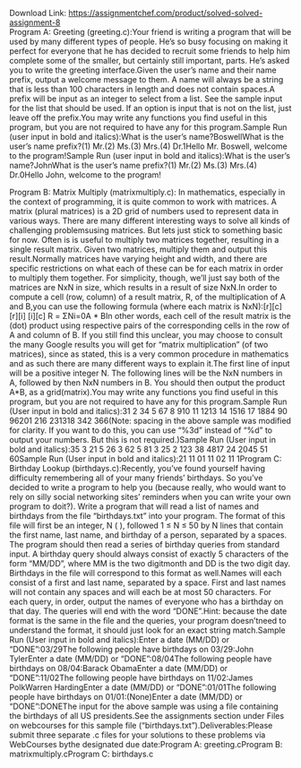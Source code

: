 Download Link: https://assignmentchef.com/product/solved-solved-assignment-8
<br>
Program A: Greeting (greeting.c):Your friend is writing a program that will be used by many different types of people. He’s so busy focusing on making it perfect for everyone that he has decided to recruit some friends to help him complete some of the smaller, but certainly still important, parts. He’s asked you to write the greeting interface.Given the user’s name and their name prefix, output a welcome message to them. A name will always be a string that is less than 100 characters in length and does not contain spaces.A prefix will be input as an integer to select from a list. See the sample input for the list that should be used. If an option is input that is not on the list, just leave off the prefix.You may write any functions you find useful in this program, but you are not required to have any for this program.Sample Run (user input in bold and italics):What is the user’s name?BoswellWhat is the user’s name prefix?(1) Mr.(2) Ms.(3) Mrs.(4) Dr.1Hello Mr. Boswell, welcome to the program!Sample Run (user input in bold and italics):What is the user’s name?JohnWhat is the user’s name prefix?(1) Mr.(2) Ms.(3) Mrs.(4) Dr.0Hello John, welcome to the program!

Program B: Matrix Multiply (matrixmultiply.c): In mathematics, especially in the context of programming, it is quite common to work with matrices. A matrix (plural matrices) is a 2D grid of numbers used to represent data in various ways. There are many different interesting ways to solve all kinds of challenging problemsusing matrices. But lets just stick to something basic for now. Often is is useful to multiply two matrices together, resulting in a single result matrix. Given two matrices, multiply them and output this result.Normally matrices have varying height and width, and there are specific restrictions on what each of these can be for each matrix in order to multiply them together. For simplicity, though, we’ll just say both of the matrices are NxN in size, which results in a result of size NxN.In order to compute a cell (row, column) of a result matrix, R, of the multiplication of A and B,you can use the following formula (where each matrix is NxN):[r][c] [r][i] [i][c] R = ΣNi=0A * BIn other words, each cell of the result matrix is the (dot) product using respective pairs of the corresponding cells in the row of A and column of B. If you still find this unclear, you may choose to consult the many Google results you will get for “matrix multiplication” (of two matrices), since as stated, this is a very common procedure in mathematics and as such there are many different ways to explain it.The first line of input will be a positive integer N. The following lines will be the NxN numbers in A, followed by then NxN numbers in B. You should then output the product A*B, as a grid(matrix).You may write any functions you find useful in this program, but you are not required to have any for this program.Sample Run (User input in bold and italics):31 2 34 5 67 8 910 11 1213 14 1516 17 1884 90 96201 216 231318 342 366(Note: spacing in the above sample was modified for clarity. If you want to do this, you can use “%3d” instead of “%d” to output your numbers. But this is not required.)Sample Run (User input in bold and italics):35 3 21 5 26 3 62 5 81 3 25 2 123 38 4817 24 2045 51 60Sample Run (User input in bold and italics):21 11 01 11 02 11 1Program C: Birthday Lookup (birthdays.c):Recently, you’ve found yourself having difficulty remembering all of your many friends’ birthdays. So you’ve decided to write a program to help you (because really, who would want to rely on silly social networking sites’ reminders when you can write your own program to doit?). Write a program that will read a list of names and birthdays from the file “birthdays.txt” into your program. The format of this file will first be an integer, N ( ), followed 1 ≤ N ≤ 50 by N lines that contain the first name, last name, and birthday of a person, separated by a spaces. The program should then read a series of birthday queries from standard input. A birthday query should always consist of exactly 5 characters of the form “MM/DD”, where MM is the two digitmonth and DD is the two digit day. Birthdays in the file will correspond to this format as well.Names will each consist of a first and last name, separated by a space. First and last names will not contain any spaces and will each be at most 50 characters. For each query, in order, output the names of everyone who has a birthday on that day. The queries will end with the word “DONE”.Hint: because the date format is the same in the file and the queries, your program doesn’tneed to understand the format, it should just look for an exact string match.Sample Run (User input in bold and italics):Enter a date (MM/DD) or “DONE”:03/29The following people have birthdays on 03/29:John TylerEnter a date (MM/DD) or “DONE”:08/04The following people have birthdays on 08/04:Barack ObamaEnter a date (MM/DD) or “DONE”:11/02The following people have birthdays on 11/02:James PolkWarren HardingEnter a date (MM/DD) or “DONE”:01/01The following people have birthdays on 01/01:(None)Enter a date (MM/DD) or “DONE”:DONEThe input for the above sample was using a file containing the birthdays of all US presidents.See the assignments section under Files on webcourses for this sample file (“birthdays.txt”).Deliverables:Please submit three separate .c files for your solutions to these problems via WebCourses bythe designated due date:Program A: greeting.cProgram B: matrixmultiply.cProgram C: birthdays.c